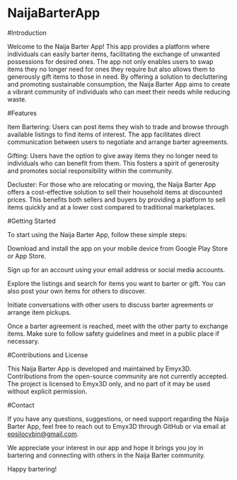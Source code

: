 # NaijaBarterApp

#Introduction

Welcome to the Naija Barter App! This app provides a platform where individuals can easily barter items, facilitating the exchange of unwanted possessions for desired ones. The app not only enables users to swap items they no longer need for ones they require but also allows them to generously gift items to those in need. By offering a solution to decluttering and promoting sustainable consumption, the Naija Barter App aims to create a vibrant community of individuals who can meet their needs while reducing waste.

#Features

Item Bartering: Users can post items they wish to trade and browse through available listings to find items of interest. The app facilitates direct communication between users to negotiate and arrange barter agreements.

Gifting: Users have the option to give away items they no longer need to individuals who can benefit from them. This fosters a spirit of generosity and promotes social responsibility within the community.

Decluster: For those who are relocating or moving, the Naija Barter App offers a cost-effective solution to sell their household items at discounted prices. This benefits both sellers and buyers by providing a platform to sell items quickly and at a lower cost compared to traditional marketplaces.

#Getting Started

To start using the Naija Barter App, follow these simple steps:

Download and install the app on your mobile device from Google Play Store or App Store.

Sign up for an account using your email address or social media accounts.

Explore the listings and search for items you want to barter or gift. You can also post your own items for others to discover.

Initiate conversations with other users to discuss barter agreements or arrange item pickups.

Once a barter agreement is reached, meet with the other party to exchange items. Make sure to follow safety guidelines and meet in a public place if necessary.

#Contributions and License

This Naija Barter App is developed and maintained by Emyx3D. Contributions from the open-source community are not currently accepted. The project is licensed to Emyx3D only, and no part of it may be used without explicit permission.

#Contact

If you have any questions, suggestions, or need support regarding the Naija Barter App, feel free to reach out to Emyx3D through GitHub or via email at epsilocybin@gmail.com.

We appreciate your interest in our app and hope it brings you joy in bartering and connecting with others in the Naija Barter community.

Happy bartering!
